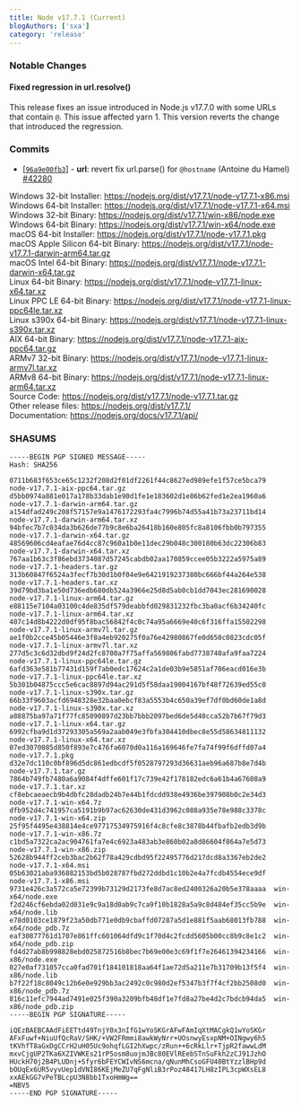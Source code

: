 ```yaml
---
title: Node v17.7.1 (Current)
blogAuthors: ['sxa']
category: 'release'
---
```


### Notable Changes

#### Fixed regression in url.resolve()

This release fixes an issue introduced in Node.js v17.7.0 with some URLs
that contain `@`. This issue affected yarn 1. This version reverts the
change that introduced the regression.

### Commits

* \[[`96a9e00fb3`](https://github.com/nodejs/node/commit/96a9e00fb3)] - **url**: revert fix url.parse() for `@hostname` (Antoine du Hamel) [#42280](https://github.com/nodejs/node/pull/42280)

Windows 32-bit Installer: https://nodejs.org/dist/v17.7.1/node-v17.7.1-x86.msi<br>
Windows 64-bit Installer: https://nodejs.org/dist/v17.7.1/node-v17.7.1-x64.msi<br>
Windows 32-bit Binary: https://nodejs.org/dist/v17.7.1/win-x86/node.exe<br>
Windows 64-bit Binary: https://nodejs.org/dist/v17.7.1/win-x64/node.exe<br>
macOS 64-bit Installer: https://nodejs.org/dist/v17.7.1/node-v17.7.1.pkg<br>
macOS Apple Silicon 64-bit Binary: https://nodejs.org/dist/v17.7.1/node-v17.7.1-darwin-arm64.tar.gz<br>
macOS Intel 64-bit Binary: https://nodejs.org/dist/v17.7.1/node-v17.7.1-darwin-x64.tar.gz<br>
Linux 64-bit Binary: https://nodejs.org/dist/v17.7.1/node-v17.7.1-linux-x64.tar.xz<br>
Linux PPC LE 64-bit Binary: https://nodejs.org/dist/v17.7.1/node-v17.7.1-linux-ppc64le.tar.xz<br>
Linux s390x 64-bit Binary: https://nodejs.org/dist/v17.7.1/node-v17.7.1-linux-s390x.tar.xz<br>
AIX 64-bit Binary: https://nodejs.org/dist/v17.7.1/node-v17.7.1-aix-ppc64.tar.gz<br>
ARMv7 32-bit Binary: https://nodejs.org/dist/v17.7.1/node-v17.7.1-linux-armv7l.tar.xz<br>
ARMv8 64-bit Binary: https://nodejs.org/dist/v17.7.1/node-v17.7.1-linux-arm64.tar.xz<br>
Source Code: https://nodejs.org/dist/v17.7.1/node-v17.7.1.tar.gz<br>
Other release files: https://nodejs.org/dist/v17.7.1/<br>
Documentation: https://nodejs.org/docs/v17.7.1/api/

### SHASUMS

```
-----BEGIN PGP SIGNED MESSAGE-----
Hash: SHA256

0711b683f653ce65c1232f208d2f01df2261f44c8627ed989efe1f57ce5bca79  node-v17.7.1-aix-ppc64.tar.gz
d5bb0974a881e017a178b33dab1e90d1fe1e183602d1e86b62fed1e2ea1960a6  node-v17.7.1-darwin-arm64.tar.gz
a154dfad249c208f57157e9a1476172293fa4c7996b74d55a41b73a23711bd14  node-v17.7.1-darwin-arm64.tar.xz
94bfec7b7c034da3b626de77b9c8e6ba26418b160e805fc8a8106fbb0b797355  node-v17.7.1-darwin-x64.tar.gz
48569606cd4eafae76d4cc87c960a1b0e11dec29b048c300180b63dc22306b83  node-v17.7.1-darwin-x64.tar.xz
767aa1b63c3f86ebd3734087d57245cabdb02aa170859ccee05b3222a5975a89  node-v17.7.1-headers.tar.gz
313b60847f6524a3fecf7b30d1b0f04e9e6421919237380bc666bf44a264e538  node-v17.7.1-headers.tar.xz
39d79bd3ba1e50d736edb680db524a3966e25d8d5ab0cb1dd7043ec281690028  node-v17.7.1-linux-arm64.tar.gz
e88115e7104a03100c4de835df579deabbfd029831232fbc3ba0acf6b34240fc  node-v17.7.1-linux-arm64.tar.xz
407c14d8b4222d0df95f8bac56842f4c0c74a95a6669e40c6f316ffa15502298  node-v17.7.1-linux-armv7l.tar.gz
ae1f0b2cce45b05446e3f8a4eb920275f0a76e42980867fe0d650c0823cdc05f  node-v17.7.1-linux-armv7l.tar.xz
277d5c3c6d32dbd9f24d2fc8700a7f75affa569806fabd7738740afa9faa7224  node-v17.7.1-linux-ppc64le.tar.gz
6afd363e581b77431d159f7ab0edc17624c2a1de03b9e5851af706eacd016e3b  node-v17.7.1-linux-ppc64le.tar.xz
5b301b04875ccc5e6cac8897d94ac291d5f58daa19004167bf48f72639ed55c0  node-v17.7.1-linux-s390x.tar.gz
66b33f9603acfd6948328e32baa0ebcf83a5553b4c650a39ef7df0bd60de1a8d  node-v17.7.1-linux-s390x.tar.xz
a88875ba97a71f77fc85890897d23bb7bbb2097bed6de5d40cca52b7b67f79d3  node-v17.7.1-linux-x64.tar.gz
6992cfba9d1d37293305a569a2aab049e3fbfa304410dbec8e55d58634811132  node-v17.7.1-linux-x64.tar.xz
07ed3070085d850f893e7c476fa6070d0a116a169646fe7fa74f99f6dffd07a4  node-v17.7.1.pkg
d32e7dc110c0bf896d5dc861edbcdf5f0528797293d36631aeb96a687b8e7d4b  node-v17.7.1.tar.gz
7864b749fb7480a6a9084f4dffe601f17c739e42f178182edc6a61b4a67608a9  node-v17.7.1.tar.xz
cf8ebcaeaecb9b4dbfc28dadb24b7e44b1fdcdd938e4936be397908b0c2e34d3  node-v17.7.1-win-x64.7z
dfb952d4c741957ca5191b9b97ac62630de431d3962c088a935e78e988c3378c  node-v17.7.1-win-x64.zip
25f95f4495e438814e4ce97717534975916f4c8cfe8c3878b44fbafb2edb3d9b  node-v17.7.1-win-x86.7z
c1bd5a7322ca2ac904761fa7e4c6923a483ab3e860b02a8d86604f864a7e5d73  node-v17.7.1-win-x86.zip
52628b944ff2ceb3bac2b62f78a429cdbd95f22495776d217dcd8a3367eb2de2  node-v17.7.1-x64.msi
05b63021aba936882153bd5b028787fbd272ddbd1c10b2e4a7fcdb4554ece9df  node-v17.7.1-x86.msi
9731e426c3a572ca5e72399b73129d2173fe8d7ac8ed2400326a20b5e378aaaa  win-x64/node.exe
f2d246cf6ebda02d031e9c9a18d0ab9c7ca9f10b1828a5a9c8d484ef35cc5b9e  win-x64/node.lib
e78d0103ce1879f23a50db771e0db9cbaffd07287a5d1e881f5aab68013fb788  win-x64/node_pdb.7z
eaf30877761d1707e861ffc601064dfd9c1f70d4c2fcdd5605b00cc8b9c8e1c2  win-x64/node_pdb.zip
fd4d27ab8b998828ebd025872516b8bec7b69e00e3c69f1f7e26461394234166  win-x86/node.exe
027e0af731057cca0fad701f184101818aa64f1ae72d5a211e7b31709b13f5f4  win-x86/node.lib
b7f22f18c8049c12b6e0e929bb3ac2492c0c980d2ef5347b3f7f4cf2bb2508d0  win-x86/node_pdb.7z
816c11efc7944ad7491e025f390a3209bfb48df1e7fd8a27be4d2c7bdcb94da5  win-x86/node_pdb.zip
-----BEGIN PGP SIGNATURE-----

iQEzBAEBCAAdFiEETtd49TnjY0x3nIfG1wYoSKGrAFwFAmIqXtMACgkQ1wYoSKGr
AFxFuwf+NiuUfQcRaV/SHK/+VW2FRmmi8awkWyNrr+UOsnwyEsxpNM+OINgwy6h5
tKVhfT8aGxDgCCrH2uH05Uc9ohqfLGI2hXwpc/zRun++6cRkLlr+TjpR2fawwLdM
mxvCjgUP2TKa6XZIVWKEs21rP5osm8uojmJBc80EVlREebSTnSuFkh2zCJ91JzhO
HUckH70j2B4PLUDnj+Sfyr6bFEYCWIvNS6mcna/qNunMhCsoGFU40BtYzzlBHp9d
bOUqEx6UR5vyvUep1dVNI86KEjMeZU7qFgNliB3rPoz48417LH8zIPL3cpWXsEL8
xxAEkGG7vPeTBLcpU3N8bb1TxoHmWg==
=NBV5
-----END PGP SIGNATURE-----

```
